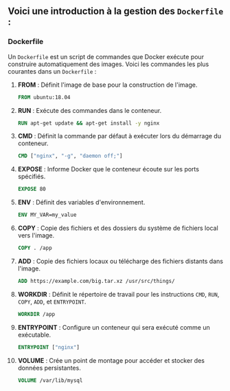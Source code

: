 ## Voici une introduction à la gestion des `Dockerfile`  :

### Dockerfile
Un `Dockerfile` est un script de commandes que Docker exécute pour construire automatiquement des images. Voici les commandes les plus courantes dans un `Dockerfile` :

1. **FROM** : Définit l'image de base pour la construction de l'image.
   ```Dockerfile
   FROM ubuntu:18.04
   ```

2. **RUN** : Exécute des commandes dans le conteneur.
   ```Dockerfile
   RUN apt-get update && apt-get install -y nginx
   ```

3. **CMD** : Définit la commande par défaut à exécuter lors du démarrage du conteneur.
   ```Dockerfile
   CMD ["nginx", "-g", "daemon off;"]
   ```

4. **EXPOSE** : Informe Docker que le conteneur écoute sur les ports spécifiés.
   ```Dockerfile
   EXPOSE 80
   ```

5. **ENV** : Définit des variables d'environnement.
   ```Dockerfile
   ENV MY_VAR=my_value
   ```

6. **COPY** : Copie des fichiers et des dossiers du système de fichiers local vers l'image.
   ```Dockerfile
   COPY . /app
   ```

7. **ADD** : Copie des fichiers locaux ou télécharge des fichiers distants dans l'image.
   ```Dockerfile
   ADD https://example.com/big.tar.xz /usr/src/things/
   ```

8. **WORKDIR** : Définit le répertoire de travail pour les instructions `CMD`, `RUN`, `COPY`, `ADD`, et `ENTRYPOINT`.
   ```Dockerfile
   WORKDIR /app
   ```

9. **ENTRYPOINT** : Configure un conteneur qui sera exécuté comme un exécutable.
   ```Dockerfile
   ENTRYPOINT ["nginx"]
   ```

10. **VOLUME** : Crée un point de montage pour accéder et stocker des données persistantes.
    ```Dockerfile
    VOLUME /var/lib/mysql
    ```

